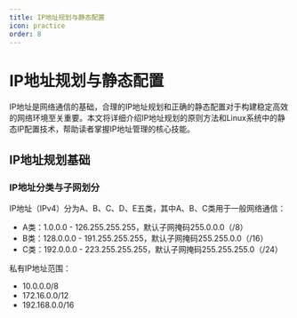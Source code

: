 ```yaml
---
title: IP地址规划与静态配置
icon: practice
order: 8
---
```


# IP地址规划与静态配置

IP地址是网络通信的基础，合理的IP地址规划和正确的静态配置对于构建稳定高效的网络环境至关重要。本文将详细介绍IP地址规划的原则方法和Linux系统中的静态IP配置技术，帮助读者掌握IP地址管理的核心技能。

## IP地址规划基础

### IP地址分类与子网划分

IP地址（IPv4）分为A、B、C、D、E五类，其中A、B、C类用于一般网络通信：

- A类：1.0.0.0 - 126.255.255.255，默认子网掩码255.0.0.0（/8）
- B类：128.0.0.0 - 191.255.255.255，默认子网掩码255.255.0.0（/16）
- C类：192.0.0.0 - 223.255.255.255，默认子网掩码255.255.255.0（/24）

私有IP地址范围：
- 10.0.0.0/8
- 172.16.0.0/12
- 192.168.0.0/16
